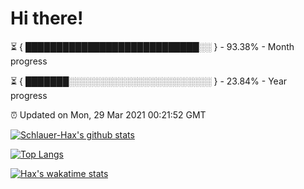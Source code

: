 # Hi there!

⏳ { ████████████████████████████░░ } - 93.38% - Month progress

⏳ { ███████░░░░░░░░░░░░░░░░░░░░░░░ } - 23.84% - Year progress

⏰ Updated on Mon, 29 Mar 2021 00:21:52 GMT


[![Schlauer-Hax's github stats](https://github-readme-stats.vercel.app/api?username=Schlauer-Hax&show_icons=true&theme=dark&count_private=true)](https://github.com/Schlauer-Hax)


[![Top Langs](https://github-readme-stats.vercel.app/api/top-langs/?username=Schlauer-Hax&layout=compact&theme=dark)](https://github.com/Schlauer-Hax?tab=repositories)


[![Hax's wakatime stats](https://github-readme-stats.vercel.app/api/wakatime?username=Hax&theme=dark)](https://wakatime.com/@Hax)

